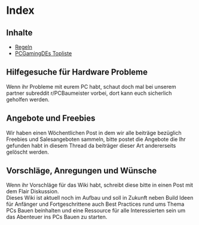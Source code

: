 # Index

## Inhalte

- [Regeln](regeln.md)
- [PCGamingDEs Topliste](toplist.md)


## Hilfegesuche für Hardware Probleme
Wenn ihr Probleme mit eurem PC habt, schaut doch mal bei unserem partner subreddit r/PCBaumeister vorbei, dort kann euch sicherlich geholfen werden.

## Angebote und Freebies
Wir haben einen Wöchentlichen Post in dem wir alle beiträge bezüglich Freebies und Salesangeboten sammeln, bitte postet die Angebote die Ihr gefunden habt in diesem Thread da beiträger dieser Art andererseits gelöscht werden.

## Vorschläge, Anregungen und Wünsche
Wenn ihr Vorschläge für das Wiki habt, schreibt diese bitte in einen Post mit dem Flair Diskussion.\
Dieses Wiki ist aktuell noch im Aufbau und soll in Zukunft neben Build Ideen für Anfänger und Fortgeschrittene auch Best Practices rund ums Thema PCs Bauen beinhalten und eine Ressource für alle Interessierten sein um das Abenteuer ins PCs Bauen zu starten.